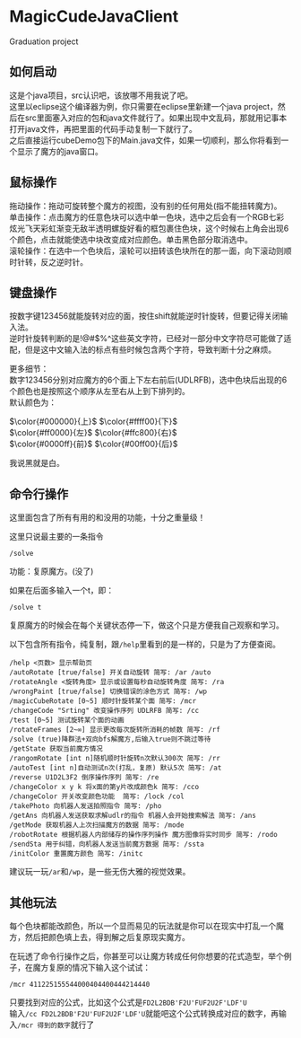 # MagicCudeJavaClient
Graduation project

如何启动
---
这是个java项目，src认识吧，该放哪不用我说了吧。  
这里以eclipse这个编译器为例，你只需要在eclipse里新建一个java project，然后在src里面塞入对应的包和java文件就行了。如果出现中文乱码，那就用记事本打开java文件，再把里面的代码手动复制一下就行了。  
之后直接运行cubeDemo包下的Main.java文件，如果一切顺利，那么你将看到一个显示了魔方的java窗口。

鼠标操作
---
拖动操作：拖动可旋转整个魔方的视图，没有别的任何用处(指不能扭转魔方)。  
单击操作：点击魔方的任意色块可以选中单一色块，选中之后会有一个RGB七彩炫光飞天彩虹渐变无敌半透明螺旋好看的框包裹住色块，这个时候右上角会出现6个颜色，点击就能使选中块改变成对应颜色。单击黑色部分取消选中。  
滚轮操作：在选中一个色块后，滚轮可以扭转该色块所在的那一面，向下滚动则顺时针转，反之逆时针。  

键盘操作
---
按数字键123456就能旋转对应的面，按住shift就能逆时针旋转，但要记得关闭输入法。  
逆时针旋转判断的是!@#$%^这些英文字符，已经对一部分中文字符尽可能做了适配，但是这中文输入法的标点有些时候包含两个字符，导致判断十分之麻烦。  

更多细节：  
数字123456分别对应魔方的6个面上下左右前后(UDLRFB)，选中色块后出现的6个颜色也是按照这个顺序从左至右从上到下排列的。  
默认颜色为：  

$\color{#000000}{上}$ $\color{#ffff00}{下}$  
$\color{#ff0000}{左}$ $\color{#ffc800}{右}$  
$\color{#0000ff}{前}$ $\color{#00ff00}{后}$  

我说黑就是白。  

命令行操作
---
这里面包含了所有有用的和没用的功能，十分之重量级！  

这里只说最主要的一条指令  
```
/solve
```
功能：复原魔方。(没了)  

如果在后面多输入一个t，即：  
```
/solve t
```
复原魔方的时候会在每个关键状态停一下，做这个只是方便我自己观察和学习。  

以下包含所有指令，纯复制，跟```/help```里看到的是一样的，只是为了方便查阅。  
```
/help <页数> 显示帮助页
/autoRotate [true/false] 开关自动旋转 简写: /ar /auto
/rotateAngle <旋转角度> 显示或设置每秒自动旋转角度 简写: /ra
/wrongPaint [true/false] 切换错误的涂色方式 简写: /wp
/magicCubeRotate [0~5] 顺时针旋转某个面 简写: /mcr
/changeCode "Srting" 改变操作序列 UDLRFB 简写: /cc
/test [0~5] 测试旋转某个面的动画
/rotateFrames [2~∞] 显示更改每次旋转所消耗的帧数 简写: /rf
/solve (true)降群法+双向bfs解魔方,后输入true则不跳过等待
/getState 获取当前魔方情况
/rangomRotate [int n]随机顺时针旋转n次默认300次 简写: /rr
/autoTest [int n]自动测试n次(打乱，复原) 默认5次 简写: /at
/reverse U1D2L3F2 倒序操作序列 简写: /re
/changeColor x y k 将x面的第y片改成颜色k 简写: /cco
/changeColor 开关改变颜色功能  简写: /lock /col
/takePhoto 向机器人发送拍照指令 简写: /pho
/getAns 向机器人发送获取求解udlr的指令 机器人会开始搜索解法 简写: /ans
/getMode 获取机器人上次扫描魔方的数据 简写: /mode
/robotRotate 根据机器人内部储存的操作序列操作 魔方图像将实时同步 简写: /rodo
/sendSta 用于纠错，向机器人发送当前魔方数据 简写: /ssta
/initColor 重置魔方颜色 简写: /initc
```

建议玩一玩```/ar```和```/wp```，是一些无伤大雅的视觉效果。  

其他玩法
---
每个色块都能改颜色，所以一个显而易见的玩法就是你可以在现实中打乱一个魔方，然后把颜色填上去，得到解之后复原现实魔方。  

在玩透了命令行操作之后，你甚至可以让魔方转成任何你想要的花式造型，举个例子，在魔方复原的情况下输入这个试试：  
```
/mcr 411225155544000404400444214440
```
只要找到对应的公式，比如这个公式是```FD2L2BDB'F2U'FUF2U2F'LDF'U```  
输入``` /cc FD2L2BDB'F2U'FUF2U2F'LDF'U ```就能吧这个公式转换成对应的数字，再输入```/mcr 得到的数字```就行了  
